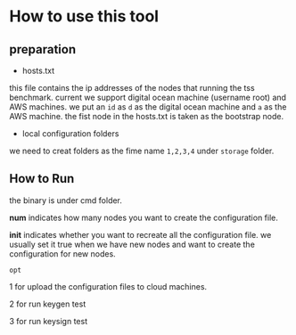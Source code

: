 # How to use this tool

## preparation

+ hosts.txt

this file contains the ip addresses of the nodes that running the tss benchmark.
current we support digital ocean machine (username root) and AWS machines.
we put an `id` as `d` as the digital ocean machine and `a` as the AWS machine.
the fist node in the hosts.txt is taken as the bootstrap node.



+ local configuration folders

we need to creat folders as the fime name `1,2,3,4` under `storage` folder.


## How to Run
the binary is under cmd folder.

**num** indicates how many nodes you want to create the configuration file.

**init** indicates whether you want to recreate all the configuration file. we usually set it true when we have new
nodes and want to create the configuration for new nodes.


`opt` 

1 for upload the configuration files to cloud machines.

2 for run keygen test

3 for run keysign test


